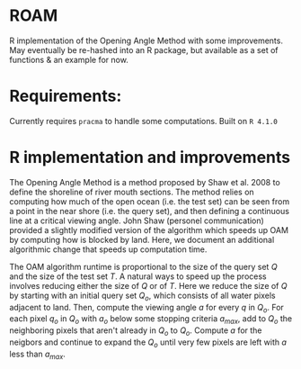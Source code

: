 # ROAM
R implementation of the Opening Angle Method with some improvements. May eventually be re-hashed into an R package, but available as a set of functions & an example for now.

# Requirements:
Currently requires `pracma` to handle some computations. Built on `R 4.1.0`

# R implementation and improvements
The Opening Angle Method is a method proposed by Shaw et al. 2008 to define the shoreline of river mouth sections. The method relies on computing how much of the open ocean (i.e. the test set) can be seen from a point in the near shore (i.e. the query set), and then defining a continuous line at a critical viewing angle. John Shaw (personel communication) provided a slightly modified version of the algorithm which speeds up OAM by computing how is blocked by land. Here, we document an additional algorithmic change that speeds up computation time.

The OAM algorithm runtime is proportional to the size of the query set *Q* and the size of the test set *T*. A natural ways to speed up the process involves reducing either the size of *Q* or of *T*. Here we reduce the size of *Q* by starting with an initial query set *Q<sub>o</sub>*, which consists of all water pixels adjacent to land. Then, compute the viewing angle *a* for every *q* in *Q<sub>o</sub>*. For each pixel *q<sub>o</sub>* in *Q<sub>o</sub>* with *a<sub>o</sub>* below some stopping criteria *a<sub>max</sub>*,  add to *Q<sub>o</sub>* the neighboring pixels that aren't already in *Q<sub>o</sub>* to *Q<sub>o</sub>*. Compute *a* for the neigbors and continue to expand the *Q<sub>o</sub>* until very few pixels are left with *a* less than *a<sub>max</max>*.




